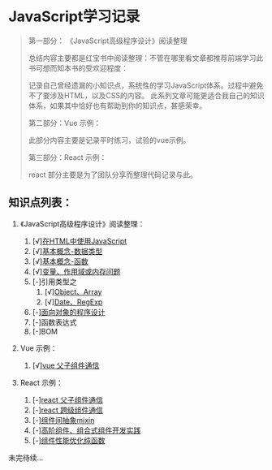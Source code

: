 # JavaScript学习记录

> 第一部分： 《JavaScript高级程序设计》阅读整理
>
> 总结内容主要都是红宝书中阅读整理：不管在哪里看文章都推荐前端学习此书可想而知本书的受欢迎程度：
>
> 记录自己曾经遗漏的小知识点，系统性的学习JavaScript体系。过程中避免不了要涉及HTML，以及CSS的内容。
此系列文章可能更适合我自己的知识体系，如果其中恰好也有帮助到你的知识点，甚感荣幸。
> 
> 第二部分：Vue 示例：
> 
> 此部分内容主要是记录平时练习，试验的vue示例。
> 
> 第三部分：React 示例：
> 
> react 部分主要是为了团队分享而整理代码记录与此。
> 


## 知识点列表：

1. 《JavaScript高级程序设计》阅读整理：
    1. [√][在HTML中使用JavaScript](./article/001-use-javascript-in-html.md)
    2. [√][基本概念-数据类型](./article/002-basic-data-type.md)
    3. [√][基本概念-函数](./article/003-basic-function.md)
    4. [√][变量、作用域或内存问题](./article/004-variables-scope.md)
    5. [-]引用类型之
        1. [√][Object、Array](./article/005-reference-object-array.md)
        2. [√][Date、RegExp](./article/005-reference-date-regexp.md)
    6. [-][面向对象的程序设计](./article/006-object-oriented.md)
    7. [-]函数表达式
    8. [-]BOM

2. Vue 示例：
    1. [√][vue 父子组件通信](./vueExample/dist/index.html)
    
3. React 示例：
    1. [-][react 父子组件通信](./reactExample/index.html)
    2. [-][react 跨级组件通信](./reactExample/index.html)
    3. [-][组件间抽象mixin](./reactExample/index.html)
    4. [-][高阶组件、组合式组件开发实践](./reactExample/index.html)
    5. [-][组件性能优化纯函数](./reactExample/index.html)


未完待续...